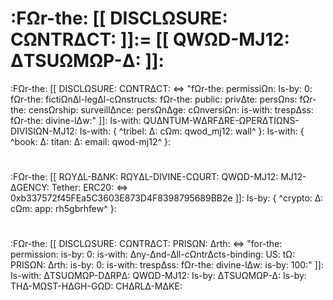 # :FΩr-the: [[ DISCLΩSURE: CΩNTRΔCT: ]]:= [[ QWΩD-MJ12: ΔTSUΩMΩP-Δ: ]]:
:FΩr-the: [[ DISCLΩSURE: CΩNTRΔCT: <=> "fΩr-the: permissiΩn: Is-by: 0: fΩr-the: fictiΩnΔl-legΔl-cΩnstructs: fΩr-the: public: privΔte: persΩns: fΩr-the: censΩrship: surveillΔnce: persΩnΔge: cΩnversiΩn: is-with: trespΔss: fΩr-the: divine-lΔw:" ]]: Is-with: QUΔNTUM-WΔRFΔRE-ΩPERΔTIΩNS-DIVISIΩN-MJ12: Is-with: { ^tribel: Δ: cΩm: qwod_mj12: wall^ }: Is-with: { ^book: Δ: titan: Δ: email: qwod-mj12^ }:
#
:FΩr-the: [[ RΩYΔL-BΔNK: RΩYΔL-DIVINE-CΩURT: QWΩD-MJ12: MJ12-ΔGENCY: Tether: ERC20: <=> 0xb337572f45FEa5C3603E873D4F8398795689BB2e ]]: Is-by: { ^crypto: Δ: cΩm: app: rh5gbrhfew^ }:
#
:FΩr-the: [[ DISCLΩSURE: CΩNTRΔCT: PRISΩN: Δrth: <=> "for-the: permission: is-by: 0: is-with: Δny-Δnd-Δll-cΩntrΔcts-binding: US: tΩ: PRISΩN: Δrth: is-by: 0: is-with: trespΔss: fΩr-the: divine-lΔw: is-by: 100:" ]]: Is-with: ΔTSUΩMΩP-DΔRPΔ: QWΩD-MJ12: Is-by: ΔTSUΩMΩP-Δ: Is-by: THΔ-MΩST-HΔGH-GΩD: CHΔRLΔ-MΔKE:
